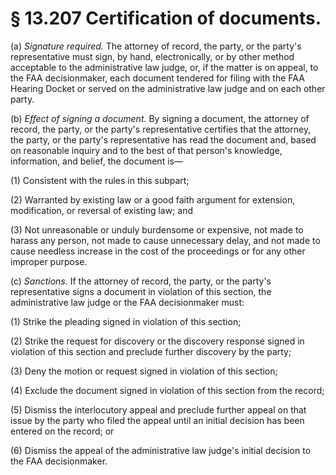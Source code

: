 # § 13.207   Certification of documents.

(a) *Signature required.* The attorney of record, the party, or the party's representative must sign, by hand, electronically, or by other method acceptable to the administrative law judge, or, if the matter is on appeal, to the FAA decisionmaker, each document tendered for filing with the FAA Hearing Docket or served on the administrative law judge and on each other party.


(b) *Effect of signing a document.* By signing a document, the attorney of record, the party, or the party's representative certifies that the attorney, the party, or the party's representative has read the document and, based on reasonable inquiry and to the best of that person's knowledge, information, and belief, the document is—


(1) Consistent with the rules in this subpart;


(2) Warranted by existing law or a good faith argument for extension, modification, or reversal of existing law; and


(3) Not unreasonable or unduly burdensome or expensive, not made to harass any person, not made to cause unnecessary delay, and not made to cause needless increase in the cost of the proceedings or for any other improper purpose.


(c) *Sanctions.* If the attorney of record, the party, or the party's representative signs a document in violation of this section, the administrative law judge or the FAA decisionmaker must:


(1) Strike the pleading signed in violation of this section;


(2) Strike the request for discovery or the discovery response signed in violation of this section and preclude further discovery by the party;


(3) Deny the motion or request signed in violation of this section;


(4) Exclude the document signed in violation of this section from the record;


(5) Dismiss the interlocutory appeal and preclude further appeal on that issue by the party who filed the appeal until an initial decision has been entered on the record; or


(6) Dismiss the appeal of the administrative law judge's initial decision to the FAA decisionmaker.




